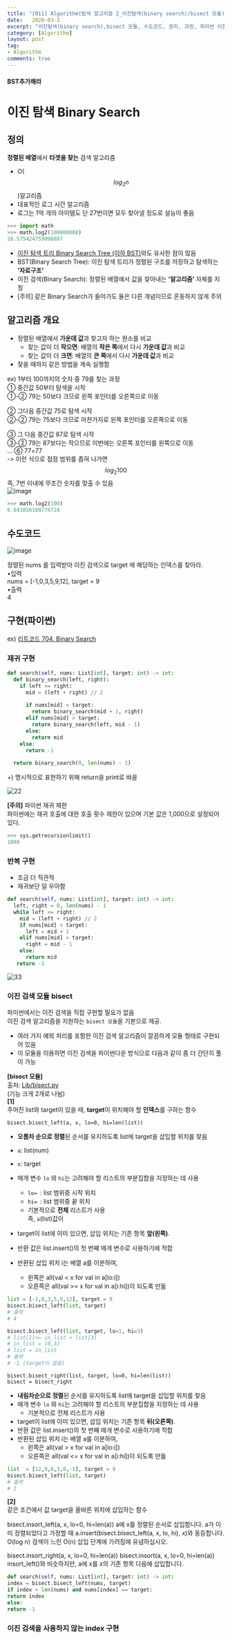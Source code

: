 ```yaml
---
title: "[011] Algorithm(탐색 알고리즘 2_이진탐색(binary search)/bisect 모듈)"
date:   2020-03-3
excerpt: "이진탐색(binary search),bisect 모듈, 수도코드, 원리, 과정, 파이썬 이진구현(재귀, 반복, 이진검색 모듈, 이진검색을 사용하지 않는 index풀이), 자바구현"
category: [Algorithm]
layout: post
tag:
- Algorithm
comments: true
---
```


#### BST추가해라

# 이진 탐색 Binary Search



## 정의
**정렬된 배열**에서 **타겟을 찾는** 검색 알고리즘              
* O($$log_{2}n$$)알고리즘    
 * 대표적인 로그 시간 알고리즘    
 * 로그는  1억 개의 아이템도 단 27번이면 모두 찾아낼 정도로 설능이 좋음      
 ```python
 >>> import math 
 >>> math.log2(100000000)
 26.575424759098897
 ```
* [이진 탐색 트리 Binary Search Tree (이하 BST)]()와도 유사한 점이 많음    
 *  BST(Binary Search Tree): 이진 탐색 트리가 정렬된 구조를 저장하고 탐색하는 **‘자료구조’**        
 *  이진 검색(Binary Search): 정렬된 배열에서 값을 찾아내는 **‘알고리즘’** 자체를 지칭         
 * [주의] 같은 Binary Search가 들어가도 둘은 다른 개념이므로 혼동하지 않게 주의    



## 알고리즘 개요
* 정렬된 배열에서 **가운데 값**과 찾고자 하는 원소를 비교    
  * 찾는 값이 더 **작으면**: 배열의 **작은 쪽**에서 다시 **가운데 값**과 비교    
  * 찾는 값이 더 **크면**: 배열의 **큰 쪽**에서 다시 **가운데 값**과 비교    
* 찾을 때까지 같은 방법을 계속 실행함    

ex)  1부터 100까지의 숫자 중 79를 찾는 과정    
① 중간값 50부터 탐색을 시작       
①-② 79는 50보다 크므로 왼쪽 포인터를 오른쪽으로 이동    

② 그다음 중간값 75로 탐색 시작       
②-② 79는 75보다 크므로 마찬가지로 왼쪽 포인터를 오른쪽으로 이동        
 
③ 그 다음 중간값 87로 탐색 시작       
③-② 79는 87보다는 작으므로 이번에는 오른쪽 포인터를 왼쪽으로 이동      
...
⑥ 77=77       
-> 이런 식으로 점점 범위를 좁혀 나가면 $$log_{2}100$$ 즉, 7번 이내에 무조건 숫자를 맞출 수 있음    
![image](https://user-images.githubusercontent.com/76824611/120940501-8eb1d280-c758-11eb-8104-83fba26c6d9f.png)
```python
>>> math.log2(100)
6.643856189774724
```

## 수도코드
![image](https://user-images.githubusercontent.com/76824611/120940567-e5b7a780-c758-11eb-936b-0d67120198e8.png)

정렬된 nums 를 입력받아 이진 검색으로 target 에 해당하는 인덱스를 찾아라.     
•입력   
nums = [-1,0,3,5,9,12], target = 9    
•출력    
4    

## 구현(파이썬)
ex) [리트코드 704. Binary Search](https://leetcode.com/problems/binary-search/)

### 재귀 구현
```python
def search(self, nums: List[int], target: int) -> int:
  def binary_search(left, right):
    if left <= right:
      mid = (left + right) // 2
      
      if nums[mid] < target:
        return binary_search(mid + 1, right) 
      elif nums[mid] > target:
        return binary_search(left, mid - 1)
      else:
        return mid 
    else:
      return -1
  
  return binary_search(0, len(nums) - 1)
```
+) 명시적으로 표현하기 위해 return을 print로 바꿈

![22](https://user-images.githubusercontent.com/76824611/120941211-662bd780-c75c-11eb-8022-ce28a991109e.gif)


**[주의]**
파이썬 재귀 제한     
파이썬에는 재귀 호출에 대한 호출 횟수 제한이 있으며 기본 값은 1,000으로 설정되어 있다.     
```python
>>> sys.getrecursionlimit()
1000
```

### 반복 구현
* 조금 더 직관적    
* 재귀보단 덜 우아함    
```python
def search(self, nums: List[int], target: int) -> int:
  left, right = 0, len(nums) - 1 
  while left <= right:
    mid = (left + right) // 2
    if nums[mid] < target:
      left = mid + 1 
    elif nums[mid] > target:
      right = mid - 1 
    else:
      return mid 
   return -1
```
![33](https://user-images.githubusercontent.com/76824611/120941511-11895c00-c75e-11eb-9245-1e393d0231b3.gif)

### 이진 검색 모듈 bisect
파이썬에서는 이진 검색을 직접 구현할 필요가 없음     
이진 검색 알고리즘을 지원하는 ```bisect 모듈```을 기본으로 제공.      
* 여러 가지 예외 처리를 포함한 이진 검색 알고리즘이 깔끔하게 모듈 형태로 구현되어 있음     
* 이 모듈을 이용하면 이진 검색을 파이썬다운 방식으로 다음과 같이 좀 더 간단히 풀이 가능     

**[bisect 모듈]**    
출처: [Lib/bisect.py](https://github.com/python/cpython/blob/3.9/Lib/bisect.py)       
(기능 크게 2개로 나뉨)    
**[1]**       
주어진 list와  target이 있을 때, **target**이 위치해야 할 **인덱스**를 구하는 함수     

```bisect.bisect_left(a, x, lo=0, hi=len(list))```         
* **오름차 순으로 정렬**된 순서를 유지하도록 list에  target을 삽입할 위치를 찾음     
* ```a```: list(num)    
* ```x```: target     
* 매개 변수 ```lo``` 와 ```hi```는 고려해야 할 리스트의 부분집합을 지정하는 데 사용    
  * ```lo= ```: list 범위중 시작 위치       
  * ```hi= ```: list 범위중 끝 위치     
  * 기본적으로 **전체** 리스트가 사용     
즉, ```a```(list)값이 

* target이 list에 이미 있으면, 삽입 위치는 기존 항목 **앞(왼쪽)**.        
* 반환 값은 list.insert()의 첫 번째 매개 변수로 사용하기에 적합     
* 반환된 삽입 위치 i는 배열 a를 이분하여,     
  * 왼쪽은 all(val < x for val in a[lo:i])    
  * 오른쪽은 all(val >= x for val in a[i:hi])이 되도록 만듦      
```python  
list = [-1,0,3,5,9,12], target = 9  
bisect.bisect_left(list, target)
# 출력 
# 4

bisect.bisect_left(list, target, lo=1, hi=3)
# list[1]<= in_list < list[3]
# in_list = [0,3]
# list = in_list
# 출력 
# -1 (target이 없음)

```

```bisect.bisect_right(list, target, lo=0, hi=len(list))```     
```bisect = bisect_right```      
* **내림차순으로 정렬**된 순서를 유지하도록 list에  target을 삽입할 위치를 찾음      
* 매개 변수 ```lo``` 와 ```hi```는 고려해야 할 리스트의 부분집합을 지정하는 데 사용   
  * 기본적으로 전체 리스트가 사용     
* target이 list에 이미 있으면, 삽입 위치는 기존 항목 **뒤(오른쪽)**.        
* 반환 값은 list.insert()의 첫 번째 매개 변수로 사용하기에 적합     
* 반환된 삽입 위치 i는 배열 a를 이분하여,     
  * 왼쪽은 all(val > x for val in a[lo:i])    
  * 오른쪽은 all(val <= x for val in a[i:hi])이 되도록 만듦      
```python  
list  = [12,9,6,3,0,-1], target = 9  
bisect.bisect_left(list, target)
# 출력 
# 1
```


**[2]**      
같은 조건에서 값 target을 올바른 위치에 삽입하는 함수

bisect.insort_left(a, x, lo=0, hi=len(a))
a에 x를 정렬된 순서로 삽입합니다. a가 이미 정렬되었다고 가정할 때 a.insert(bisect.bisect_left(a, x, lo, hi), x)와 동등합니다. O(log n) 검색이 느린 O(n) 삽입 단계에 가려짐에 유념하십시오.

bisect.insort_right(a, x, lo=0, hi=len(a))
bisect.insort(a, x, lo=0, hi=len(a))
insort_left()와 비슷하지만, a에 x를 x의 기존 항목 다음에 삽입합니다.
```python
def search(self, nums: List[int], target: int) -> int:
index = bisect.bisect_left(nums, target)
if index < len(nums) and nums[index] == target:
return index 
else:
return -1
```
### 이진 검색을 사용하지 않는 index 구현  
